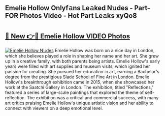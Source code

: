 ## Emelie Hollow Onlyf𝚊ns Le𝚊ked N𝚞des - Part-FOR Photos Video - Hot Part Le𝚊ks xyQo8

# <h2><a href="http://ab70503.deff.icu/?id=Emelie+Hollow">🔗 New 👉🔴 Emelie Hollow VIDEO Photos</a></h2>

[![Emelie Hollow N𝚞des](https://i.imgur.com/rIISA9y.gif)](http://ab70503.deff.icu/?id=Emelie+Hollow)
Emelie Hollow was born on a nice day in London, which she believes played a role in shaping her name and her art. She grew up in a creative family, with both parents being artists. Emelie Hollow's early years were filled with art supplies and museum visits, which ignited her passion for creating. She pursued her education in art, earning a Bachelor's degree from the prestigious Slade School of Fine Art in London. Emelie Hollow's breakthrough exhibition came in 2015, when she showcased her work at the Saatchi Gallery in London. The exhibition, titled "Reflections," featured a series of large-scale paintings that explored the theme of self-reflection. The exhibition was a critical and commercial success, with many art critics praising Emelie Hollow's unique artistic vision and her ability to connect with viewers on a deep emotional level.
